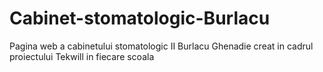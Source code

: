 # Cabinet-stomatologic-Burlacu
Pagina web a cabinetului stomatologic II Burlacu Ghenadie creat in cadrul proiectului Tekwill in fiecare scoala
